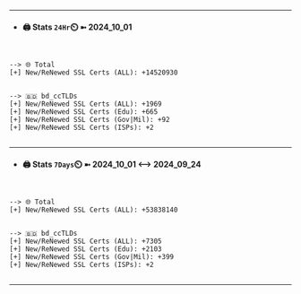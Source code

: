 

---
- #### 🖨️ **Stats** `24Hr`⏲️ ➼ 2024_10_01
```console


--> 🌐 Total
[+] New/ReNewed SSL Certs (ALL): +14520930


--> 🇧🇩 bd_ccTLDs
[+] New/ReNewed SSL Certs (ALL): +1969
[+] New/ReNewed SSL Certs (Edu): +665
[+] New/ReNewed SSL Certs (Gov|Mil): +92
[+] New/ReNewed SSL Certs (ISPs): +2


```

---
- #### 🖨️ **Stats** `7Days`⏲️ ➼ 2024_10_01 <--> 2024_09_24
```console


--> 🌐 Total
[+] New/ReNewed SSL Certs (ALL): +53838140


--> 🇧🇩 bd_ccTLDs
[+] New/ReNewed SSL Certs (ALL): +7305
[+] New/ReNewed SSL Certs (Edu): +2103
[+] New/ReNewed SSL Certs (Gov|Mil): +399
[+] New/ReNewed SSL Certs (ISPs): +2


```

---

